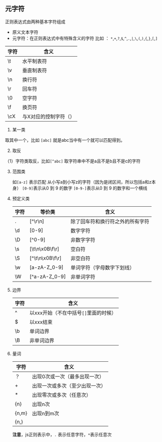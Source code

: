## 元字符

正则表达式由两种基本字符组成

- 原义文本字符
- 元字符：在正则表达式中有特殊含义的字符
	比如 ： `*`,`+`,`?`,`$`,`^`,`.`,`|`,`\`,`(`,`)`,`{`,`}`,`[`,`]`
	
	

| 字符 | 含义                  |
| ---- | --------------------- |
| \t   | 水平制表符            |
| \v   | 垂直制表符            |
| \n   | 换行符                |
| \r   | 回车符                |
| \0   | 空字符                |
| \f   | 换页符                |
| \cX  | 与X对应的控制字符（） |

1.  某一类

取其中一个，比如 ```[abc]``` 就是abc当中有一个就可以匹配得到。

2.  取反

（1）字符类取反，比如```[^abc]``` 取字符串中不是a且不是b且不是c的字符

3. 范围类

	如```[a-z]``` 表示匹配 从小写a到小写z的字符（因为是闭区间，所以包括a和z本身）
	```[0-9]```表示从0 到 9 的数字
	```[0-9-]```表示从0 到 9 的数字和一个横线
	
4. 预定义类

	| 字符 | 等价类          | 含义                             |
	| ---- | --------------- | -------------------------------- |
	| .    | [^\r\n]         | 除了回车符和换行符之外的所有字符 |
	| \d   | [0-9]           | 数字字符                         |
	| \D   | [^0-9]          | 非数字字符                       |
	| \s   | [\t\n\x0B\f\r]  | 空白符                           |
	| \S   | [^\t\n\x0B\f\r] | 非空白符                         |
	| \w   | [a-zA-Z_0-9]    | 单词字符（字母数字下划线）       |
	| \W   | [^a-zA-Z_0-9]   | 非单词字符                       |

5. 边界

	| 字符 | 含义      |
	| ---- | --------- |
	| ^    | 以xxx开始（不在中括号`[]`里面的时候） |
	| $    | 以xxx结束 |
	| \b   | 单词边界  |
	| \B   | 非单词边界  |
	
6. 量词

	| 字符  | 含义                           |
	| ----- | ------------------------------ |
	| ？    | 出现0次或一次（最多出现一次）  |
	| +     | 出现一次或多次（至少出现一次） |
	| *     | 出现零次或多次（任意次）       |
	| {n}   | 出现n次                        |
	| {n,m} | 出现n到m次                     |
	| {n,}  |                                |
	
	**注意**，js正则表示中，```.``` 表示任意字符，```*```表示任意次